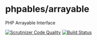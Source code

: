 # phpables/arrayable
PHP Arrayable Interface

[![Scrutinizer Code Quality](https://scrutinizer-ci.com/g/PHPAbles/Arrayable/badges/quality-score.png?b=main)](https://scrutinizer-ci.com/g/PHPAbles/Arrayable/?branch=main)
[![Build Status](https://scrutinizer-ci.com/g/PHPAbles/Arrayable/badges/build.png?b=main)](https://scrutinizer-ci.com/g/PHPAbles/Arrayable/build-status/main)
